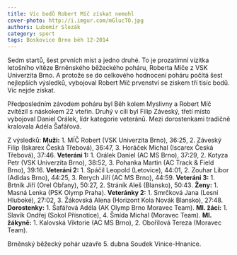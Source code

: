 ```yaml
---
title: Víc bodů Robert Míč získat nemohl
cover-photo: http://i.imgur.com/mGlucTO.jpg
authors: Lubomír Slezák
category: sport
tags: Boskovice Brno běh 12-2014
---
```


Sedm startů, šest prvních míst a jedno druhé. To je prozatímní vizitka letošního vítěze Brněnského běžeckého poháru, Roberta Míče z VSK Univerzita Brno. A protože se do celkového hodnocení poháru počítá šest nejlepších výsledků, vybojoval Robert Míč prvenství se ziskem tří tisíc bodů. Víc nejde získat.

Předposledním závodem poháru byl Běh kolem Myslivny a Robert Míč zvítězil s náskokem 22 vteřin. Druhý v cíli byl Filip Záveský, třetí místo vybojoval Daniel Orálek, lídr kategorie veteránů. Mezi dorostenkami tradičně kralovala Adéla Šafářová.

Z výsledků: **Muži:** 1. MÍČ Robert (VSK Univerzita Brno), 36:25, 2. Záveský Filip (Iskarex Česká Třebová), 36:47, 3. Horáček Michal (Iscarex Česká Třebová), 37:46. **Veteráni 1:** 1. Orálek Daniel (AC MS Brno), 37:29, 2. Kotyza Petr (VSK Univerzita Brno), 38:52, 3. Pohanka Martin (AC Track & Field Brno), 39:16. **Veteráni 2:** 1. Spáčil Leopold (Letovice), 44:01, 2. Zouhar Libor (Adidas Brno), 44:25, 3. Rerych Jiří (AC MS Brno), 44:59. **Veteráni 3:** 1. Brtník Jiří (Orel Obřany), 50:27, 2. Stráník Aleš (Blansko), 50:43. **Ženy:** 1. Masná Lenka (PSK Olymp Praha). **Veteránky 2:** 1. Smrčková Jana (Lesní Hluboké), 27:02, 3. Žákovská Alena (Horizont Kola Novák Blansko), 27:48. **Dorostenky:** 1. Šafářová Adéla (AK Olymp Brno Moravec Team). **Ml. žáci:** 1. Slavík Ondřej (Sokol Přísnotice), 4. Šmída Michal (Moravec Team). **Ml. žákyně:** 1. 	Kalovská Viktorie (AC MS Brno), 2. Obořilová Tereza (Moravec Team).

Brněnský běžecký pohár uzavře 5. dubna Soudek Vinice-Hnanice.